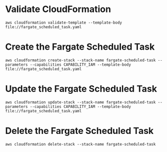 # Validate CloudFormation

`aws cloudformation validate-template --template-body file://fargate_scheduled_task.yaml`

# Create the Fargate Scheduled Task

`aws cloudformation create-stack --stack-name fargate-scheduled-task --parameters --capabilities CAPABILITY_IAM --template-body file://fargate_scheduled_task.yaml`

# Update the Fargate Scheduled Task

`aws cloudformation update-stack --stack-name fargate-scheduled-task --parameters --capabilities CAPABILITY_IAM --template-body file://fargate_scheduled_task.yaml`

# Delete the Fargate Scheduled Task

`aws cloudformation delete-stack --stack-name fargate-scheduled-task`
